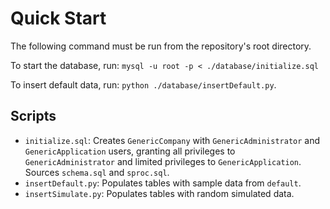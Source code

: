 # Quick Start

The following command must be run from the repository's root directory.

To start the database, run: `mysql -u root -p < ./database/initialize.sql`

To insert default data, run: `python ./database/insertDefault.py`.

## Scripts
- `initialize.sql`: Creates `GenericCompany` with `GenericAdministrator` and `GenericApplication` users, granting all privileges to `GenericAdministrator` and limited privileges to `GenericApplication`. Sources `schema.sql` and `sproc.sql`.
- `insertDefault.py`: Populates tables with sample data from `default`.
- `insertSimulate.py`: Populates tables with random simulated data.
